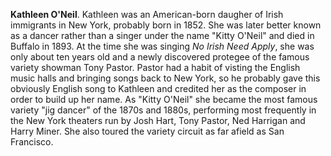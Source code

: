 
**Kathleen O'Neil**. Kathleen was an American-born daugher of Irish immigrants in New York, probably born in 1852. She was later better known as a dancer rather than a singer under the name "Kitty O'Neil" and died in Buffalo in 1893. 
At the time she was singing *No Irish Need Apply*, she was only about ten years old and a newly discovered protegee of the famous variety showman Tony Pastor. Pastor had a habit of visting the English music halls and bringing songs back to New York, so he probably gave this obviously English song to Kathleen and credited her as the composer in order to build up her name. 
As "Kitty O'Neil" she became the most famous variety "jig dancer" of the 1870s and 1880s, performing most frequently in the New York theaters run by Josh Hart, Tony Pastor, Ned Harrigan and Harry Miner. She also toured the variety circuit as far afield as San Francisco. 